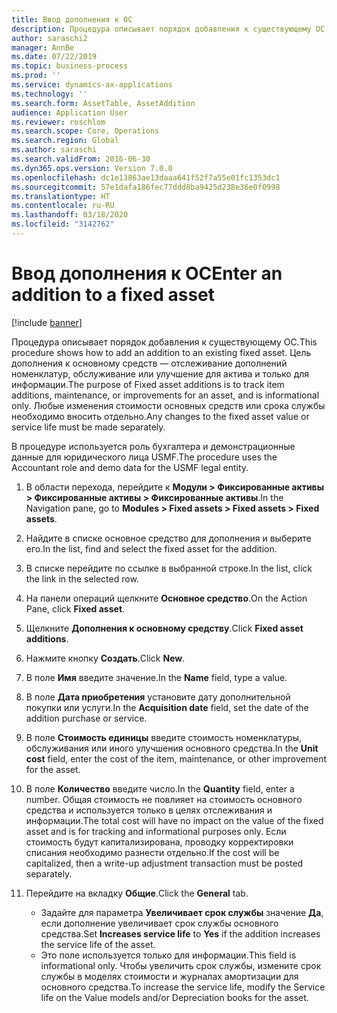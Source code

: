 ```yaml
---
title: Ввод дополнения к ОС
description: Процедура описывает порядок добавления к существующему ОС.
author: saraschi2
manager: AnnBe
ms.date: 07/22/2019
ms.topic: business-process
ms.prod: ''
ms.service: dynamics-ax-applications
ms.technology: ''
ms.search.form: AssetTable, AssetAddition
audience: Application User
ms.reviewer: roschlom
ms.search.scope: Core, Operations
ms.search.region: Global
ms.author: saraschi
ms.search.validFrom: 2016-06-30
ms.dyn365.ops.version: Version 7.0.0
ms.openlocfilehash: dc1e13863ae13daaa641f52f7a55e01fc1353dc1
ms.sourcegitcommit: 57e1dafa186fec77ddd8ba9425d238e36e0f0998
ms.translationtype: HT
ms.contentlocale: ru-RU
ms.lasthandoff: 03/18/2020
ms.locfileid: "3142762"
---
```

# <a name="enter-an-addition-to-a-fixed-asset"></a><span data-ttu-id="516ff-103">Ввод дополнения к ОС</span><span class="sxs-lookup"><span data-stu-id="516ff-103">Enter an addition to a fixed asset</span></span>

[!include [banner](../../includes/banner.md)]

<span data-ttu-id="516ff-104">Процедура описывает порядок добавления к существующему ОС.</span><span class="sxs-lookup"><span data-stu-id="516ff-104">This procedure shows how to add an addition to an existing fixed asset.</span></span> <span data-ttu-id="516ff-105">Цель дополнения к основному средств — отслеживание дополнений номенклатур, обслуживание или улучшение для актива и только для информации.</span><span class="sxs-lookup"><span data-stu-id="516ff-105">The purpose of Fixed asset additions is to track item additions, maintenance, or improvements for an asset, and is informational only.</span></span> <span data-ttu-id="516ff-106">Любые изменения стоимости основных средств или срока службы необходимо вносить отдельно.</span><span class="sxs-lookup"><span data-stu-id="516ff-106">Any changes to the fixed asset value or service life must be made separately.</span></span>   

<span data-ttu-id="516ff-107">В процедуре используется роль бухгалтера и демонстрационные данные для юридического лица USMF.</span><span class="sxs-lookup"><span data-stu-id="516ff-107">The procedure uses the Accountant role and demo data for the USMF legal entity.</span></span>

1. <span data-ttu-id="516ff-108">В области перехода, перейдите к **Модули > Фиксированные активы > Фиксированные активы > Фиксированные активы**.</span><span class="sxs-lookup"><span data-stu-id="516ff-108">In the Navigation pane, go to **Modules > Fixed assets > Fixed assets > Fixed assets**.</span></span>
2. <span data-ttu-id="516ff-109">Найдите в списке основное средство для дополнения и выберите его.</span><span class="sxs-lookup"><span data-stu-id="516ff-109">In the list, find and select the fixed asset for the addition.</span></span>
3. <span data-ttu-id="516ff-110">В списке перейдите по ссылке в выбранной строке.</span><span class="sxs-lookup"><span data-stu-id="516ff-110">In the list, click the link in the selected row.</span></span>
4. <span data-ttu-id="516ff-111">На панели операций щелкните **Основное средство**.</span><span class="sxs-lookup"><span data-stu-id="516ff-111">On the Action Pane, click **Fixed asset**.</span></span>
5. <span data-ttu-id="516ff-112">Щелкните **Дополнения к основному средству**.</span><span class="sxs-lookup"><span data-stu-id="516ff-112">Click **Fixed asset additions**.</span></span>
6. <span data-ttu-id="516ff-113">Нажмите кнопку **Создать**.</span><span class="sxs-lookup"><span data-stu-id="516ff-113">Click **New**.</span></span>
7. <span data-ttu-id="516ff-114">В поле **Имя** введите значение.</span><span class="sxs-lookup"><span data-stu-id="516ff-114">In the **Name** field, type a value.</span></span>
8. <span data-ttu-id="516ff-115">В поле **Дата приобретения** установите дату дополнительной покупки или услуги.</span><span class="sxs-lookup"><span data-stu-id="516ff-115">In the **Acquisition date** field, set the date of the addition purchase or service.</span></span>
9. <span data-ttu-id="516ff-116">В поле **Стоимость единицы** введите стоимость номенклатуры, обслуживания или иного улучшения основного средства.</span><span class="sxs-lookup"><span data-stu-id="516ff-116">In the **Unit cost** field, enter the cost of the item, maintenance, or other improvement for the asset.</span></span>
10. <span data-ttu-id="516ff-117">В поле **Количество** введите число.</span><span class="sxs-lookup"><span data-stu-id="516ff-117">In the **Quantity** field, enter a number.</span></span> <span data-ttu-id="516ff-118">Общая стоимость не повлияет на стоимость основного средства и используется только в целях отслеживания и информации.</span><span class="sxs-lookup"><span data-stu-id="516ff-118">The total cost will have no impact on the value of the fixed asset and is for tracking and informational purposes only.</span></span> <span data-ttu-id="516ff-119">Если стоимость будут капитализирована, проводку корректировки списания необходимо разнести отдельно.</span><span class="sxs-lookup"><span data-stu-id="516ff-119">If the cost will be capitalized, then a write-up adjustment transaction must be posted separately.</span></span>  
11. <span data-ttu-id="516ff-120">Перейдите на вкладку **Общие**.</span><span class="sxs-lookup"><span data-stu-id="516ff-120">Click the **General** tab.</span></span>

    * <span data-ttu-id="516ff-121">Задайте для параметра **Увеличивает срок службы** значение **Да**, если дополнение увеличивает срок службы основного средства.</span><span class="sxs-lookup"><span data-stu-id="516ff-121">Set **Increases service life** to **Yes** if the addition increases the service life of the asset.</span></span>  
    * <span data-ttu-id="516ff-122">Это поле используется только для информации.</span><span class="sxs-lookup"><span data-stu-id="516ff-122">This field is informational only.</span></span> <span data-ttu-id="516ff-123">Чтобы увеличить срок службы, измените срок службы в моделях стоимости и журналах амортизации для основного средства.</span><span class="sxs-lookup"><span data-stu-id="516ff-123">To increase the service life, modify the Service life on the Value models and/or Depreciation books for the asset.</span></span>  

